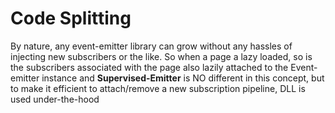 # Code Splitting

By nature, any event-emitter library can grow without any hassles of injecting new subscribers or the like. So when a page a lazy loaded, so is the subscribers associated with the page also lazily attached to the Event-emitter instance and **Supervised-Emitter** is NO different in this concept, but to make it efficient to attach/remove a new subscription pipeline, DLL is used under-the-hood

